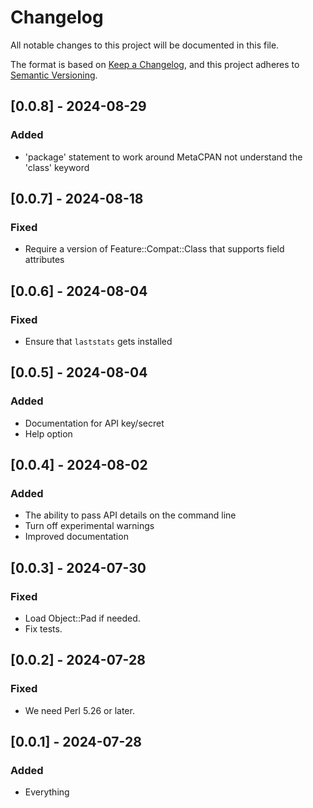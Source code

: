 # Changelog

All notable changes to this project will be documented in this file.

The format is based on [Keep a Changelog](https://keepachangelog.com/en/1.1.0/),
and this project adheres to [Semantic Versioning](https://semver.org/spec/v2.0.0.html).

## [0.0.8] - 2024-08-29

### Added

- 'package' statement to work around MetaCPAN not understand the 'class' keyword

## [0.0.7] - 2024-08-18

### Fixed

- Require a version of Feature::Compat::Class that supports field attributes

## [0.0.6] - 2024-08-04

### Fixed

- Ensure that `laststats` gets installed

## [0.0.5] - 2024-08-04

### Added

- Documentation for API key/secret
- Help option

## [0.0.4] - 2024-08-02

### Added

- The ability to pass API details on the command line
- Turn off experimental warnings
- Improved documentation

## [0.0.3] - 2024-07-30

### Fixed

- Load Object::Pad if needed.
- Fix tests.

## [0.0.2] - 2024-07-28

### Fixed

- We need Perl 5.26 or later.

## [0.0.1] - 2024-07-28

### Added 

- Everything

